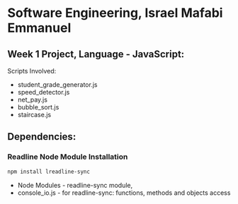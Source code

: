 # Software Engineering, Israel Mafabi Emmanuel
## Week 1 Project, Language - JavaScript:

Scripts Involved:
- student_grade_generator.js
- speed_detector.js
- net_pay.js
- bubble_sort.js
- staircase.js

## Dependencies:
### Readline Node Module Installation
```sh
npm install lreadline-sync
```
- Node Modules  - readline-sync module,
- console_io.js - for readline-sync: functions, methods and  objects access
